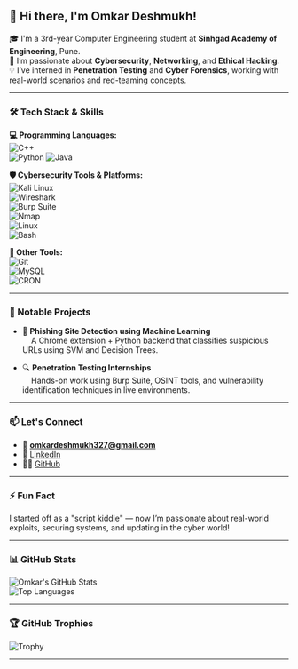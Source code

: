 ## 👋 Hi there, I'm Omkar Deshmukh!

🎓 I'm a 3rd-year Computer Engineering student at **Sinhgad Academy of Engineering**, Pune.  
🔐 I’m passionate about **Cybersecurity**, **Networking**, and **Ethical Hacking**.  
💡 I’ve interned in **Penetration Testing** and **Cyber Forensics**, working with real-world scenarios and red-teaming concepts.  

---

### 🛠️ Tech Stack & Skills

**💻 Programming Languages:**    
![C++](https://img.shields.io/badge/-C++-00599C?style=flat-square&logo=cplusplus)  
![Python](https://img.shields.io/badge/-Python-3776AB?style=flat-square&logo=python)
![Java](https://img.shields.io/badge/-Java-007396?style=flat-square&logo=java) 

 **🛡️ Cybersecurity Tools & Platforms:**  
![Kali Linux](https://img.shields.io/badge/-Kali%20Linux-557C94?style=flat-square&logo=kalilinux)  
![Wireshark](https://img.shields.io/badge/-Wireshark-1679A7?style=flat-square&logo=wireshark)  
![Burp Suite](https://img.shields.io/badge/-Burp%20Suite-FF6F00?style=flat-square&logo=burpsuite)  
![Nmap](https://img.shields.io/badge/-Nmap-4682B4?style=flat-square)  
![Linux](https://img.shields.io/badge/-Linux-FCC624?style=flat-square&logo=linux)  
![Bash](https://img.shields.io/badge/-Bash-4EAA25?style=flat-square&logo=gnu-bash)

**🔧 Other Tools:**  
![Git](https://img.shields.io/badge/-Git-F05032?style=flat-square&logo=git)  
![MySQL](https://img.shields.io/badge/-MySQL-4479A1?style=flat-square&logo=mysql)  
![CRON](https://img.shields.io/badge/-CRON-blue?style=flat-square)  


---

### 🚀 Notable Projects
- 🎯 **Phishing Site Detection using Machine Learning**  
&nbsp;&nbsp;&nbsp;&nbsp;A Chrome extension + Python backend that classifies suspicious URLs using SVM and Decision Trees.

- 🔍 **Penetration Testing Internships**  
&nbsp;&nbsp;&nbsp;&nbsp;Hands-on work using Burp Suite, OSINT tools, and vulnerability identification techniques in live environments.

---

### 📫 Let's Connect
- 📧 **omkardeshmukh327@gmail.com**  
- 💼 [LinkedIn](https://www.linkedin.com/in/omkar-deshmukh-2408)  
- 🧑‍💻 [GitHub](https://github.com/omkardeshmukh)

---

### ⚡ Fun Fact
I started off as a "script kiddie" — now I’m passionate about real-world exploits, securing systems, and updating in the cyber world!

---

### 📊 GitHub Stats
![Omkar's GitHub Stats](https://github-readme-stats.vercel.app/api?username=omkardeshmukh&show_icons=true&theme=tokyonight)  
![Top Languages](https://github-readme-stats.vercel.app/api/top-langs/?username=omkardeshmukh&layout=compact&theme=tokyonight)

---

### 🏆 GitHub Trophies
![Trophy](https://github-profile-trophy.vercel.app/?username=omkardeshmukh&theme=darkhub)

---


